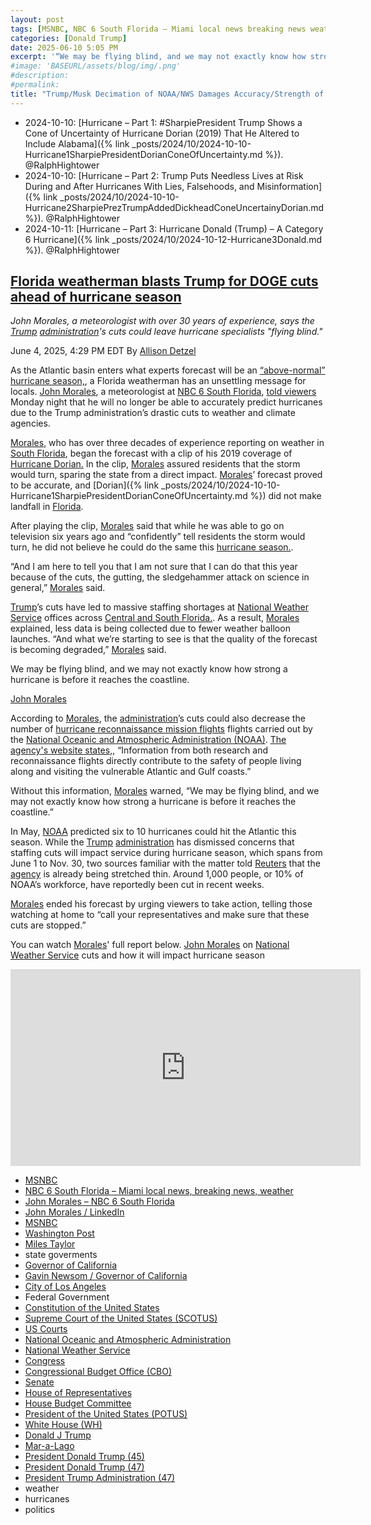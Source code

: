 ```yaml
---
layout: post
tags: [MSNBC, NBC 6 South Florida – Miami local news breaking news weather, John Morales – NBC 6 South Florida, John Morales / LinkedIn, MSNBC, Washington Post, Miles Taylor, state goverments, Governor of California, Gavin Newsom / Governor of California, City of Los Angeles, Federal Government, Constitution of the United States, Supreme Court of the United States (SCOTUS), US Courts, National Oceanic and Atmospheric Administration, National Weather Service, Congress, Congressional Budget Office (CBO), Senate, House of Representatives, House Budget Committee, President of the United States (POTUS), White House (WH), Donald J Trump, Mar-a-Lago, President Donald Trump (45), President Donald Trump (47), President Trump Administration (47), weather, hurricanes, politics]
categories: [Donald Trump]
date: 2025-06-10 5:05 PM
excerpt: '“We may be flying blind, and we may not exactly know how strong a hurricane is before it reaches the coastline.” – John Morales,  meteorologist'
#image: 'BASEURL/assets/blog/img/.png'
#description:
#permalink:
title: "Trump/Musk Decimation of NOAA/NWS Damages Accuracy/Strength of Hurricanes 🌀"
---
```


- 2024-10-10: [Hurricane – Part 1: #SharpiePresident Trump Shows a Cone of Uncertainty of Hurricane Dorian (2019) That He Altered to Include Alabama]({% link _posts/2024/10/2024-10-10-Hurricane1SharpiePresidentDorianConeOfUncertainty.md %}). @RalphHightower
- 2024-10-10: [Hurricane – Part 2: Trump Puts Needless Lives at Risk During and After Hurricanes With Lies, Falsehoods, and Misinformation]({% link _posts/2024/10/2024-10-10-Hurricane2SharpiePrezTrumpAddedDickheadConeUncertainyDorian.md %}). @RalphHightower
- 2024-10-11: [Hurricane – Part 3: Hurricane Donald (Trump) – A Category 6 Hurricane]({% link _posts/2024/10/2024-10-12-Hurricane3Donald.md %}). @RalphHightower

## [Florida weatherman blasts Trump for DOGE cuts ahead of hurricane season](https://www.msnbc.com/top-stories/latest/florida-weatherman-trump-doge-cuts-tv-hurricane-season-rcna210976)

*John Morales, a meteorologist with over 30 years of experience, says the [Trump](https://www.donaldjtrump.com/) [administration](https://www.whitehouse.gov/administration/)'s cuts could leave hurricane specialists "flying blind."*

June 4, 2025, 4:29 PM EDT
By [Allison Detzel](https://www.msnbc.com/author/allison-detzel-ncpn1310186)

As the Atlantic basin enters what experts forecast will be an [“above-normal” hurricane season,](https://www.msnbc.com/top-stories/latest/noaa-hurricane-season-forecast-above-normal-rcna208640), a Florida weatherman has an unsettling message for locals. [John Morales](https://www.msnbc.com/top-stories/latest/hurricane-milton-john-morales-meteorologist-horrific-rcna174364), a meteorologist at [NBC 6 South Florida](https://www.nbcmiami.com/), [told viewers](https://www.youtube.com/watch?v=bwmmPlw06_0) Monday night that he will no longer be able to accurately predict hurricanes due to the Trump administration’s drastic cuts to weather and climate agencies.

[Morales](https://www.linkedin.com/in/johnmoralestv/), who has over three decades of experience reporting on weather in [South Florida](https://www.myflorida.com/), began the forecast with a clip of his 2019 coverage of [Hurricane Dorian.](https://www.msnbc.com/rachel-maddow-show/hurricane-dorian-trump-gave-reality-little-touch-msna1272586) In the clip, [Morales](https://www.linkedin.com/in/johnmoralestv/) assured residents that the storm would turn, sparing the state from a direct impact. [Morales](https://www.linkedin.com/in/johnmoralestv/)’ forecast proved to be accurate, and [Dorian]({% link _posts/2024/10/2024-10-10-Hurricane1SharpiePresidentDorianConeOfUncertainty.md %}) did not make landfall in [Florida](https://www.myflorida.com/).

After playing the clip, [Morales](https://www.linkedin.com/in/johnmoralestv/) said that while he was able to go on television six years ago and “confidently” tell residents the storm would turn, he did not believe he could do the same this [hurricane season.](https://www.msnbc.com/weekends-with-alex-witt/watch/is-florida-ready-for-hurricane-season-after-potential-fema-cuts-fmr-fema-administrator-weighs-in-240680005755).

“And I am here to tell you that I am not sure that I can do that this year because of the cuts, the gutting, the sledgehammer attack on science in general,” [Morales](https://www.linkedin.com/in/johnmoralestv/) said.

[Trump](https://www.donaldjtrump.com/)’s cuts have led to massive staffing shortages at [National Weather Service](https://www.weather.gov/) offices across [Central and South Florida.](https://www.nbcmiami.com/weather/hurricane-season/john-morales-says-hes-worried-about-2025-hurricane-season-after-nws-suffers-loss-of-staff-and-resources/3626695/). As a result, [Morales](https://www.linkedin.com/in/johnmoralestv/) explained, less data is being collected due to fewer weather balloon launches. “And what we’re starting to see is that the quality of the forecast is becoming degraded,” [Morales](https://www.linkedin.com/in/johnmoralestv/) said.

We may be flying blind, and we may not exactly know how strong a hurricane is before it reaches the coastline.

[John Morales](https://www.linkedin.com/in/johnmoralestv/)

According to [Morales](https://www.linkedin.com/in/johnmoralestv/), the [administration](https://www.whitehouse.gov/administration/)’s cuts could also decrease the number of [hurricane reconnaissance mission flights](https://www.nhc.noaa.gov/recon.php) flights carried out by the [National Oceanic and Atmospheric Administration (NOAA)](https://www.noaa.gov/). [The agency's website states,](https://www.omao.noaa.gov/aircraft-operations/noaa-hurricane-hunters), “Information from both research and reconnaissance flights directly contribute to the safety of people living along and visiting the vulnerable Atlantic and Gulf coasts.”

Without this information, [Morales](https://www.linkedin.com/in/johnmoralestv/) warned, “We may be flying blind, and we may not exactly know how strong a hurricane is before it reaches the coastline.”

In May, [NOAA](https://www.noaa.gov/) predicted six to 10 hurricanes could hit the Atlantic this season. While the [Trump](https://www.donaldjtrump.com/) [administration](https://www.whitehouse.gov/administration/) has dismissed concerns that staffing cuts will impact service during hurricane season, which spans from June 1 to Nov. 30, two sources familiar with the matter told [Reuters](https://www.reuters.com/) that the [agency](https://www.noaa.gov/) is already being stretched thin. Around 1,000 people, or 10% of NOAA’s workforce, have reportedly been cut in recent weeks.

[Morales](https://www.linkedin.com/in/johnmoralestv/) ended his forecast by urging viewers to take action, telling those watching at home to “call your representatives and make sure that these cuts are stopped.”

You can watch [Morales](https://www.nbcmiami.com/author/john-morales/)' full report below.
[John Morales](https://www.nbcmiami.com/author/john-morales/) on [National Weather Service](https://www.weather.gov/) cuts and how it will impact hurricane season
<iframe width="560" height="315" src="https://www.youtube.com/embed/bwmmPlw06_0?si=Hg5m0HDAmGM0pGdx" title="YouTube video player" frameborder="0" allow="accelerometer; autoplay; clipboard-write; encrypted-media; gyroscope; picture-in-picture; web-share" referrerpolicy="strict-origin-when-cross-origin" allowfullscreen></iframe>

- [MSNBC](https://www.msnbc.com/)
- [NBC 6 South Florida – Miami local news, breaking news, weather](https://www.nbcmiami.com/)
- [John Morales – NBC 6 South Florida](https://www.nbcmiami.com/author/john-morales/)
- [John Morales / LinkedIn](https://www.linkedin.com/in/johnmoralestv/)
- [MSNBC](https://www.msnbc.com/)
- [Washington Post](https://www.washingtonpost.com/)
- [Miles Taylor](https://www.linkedin.com/in/miles-taylor-65707671/)
- state goverments
- [Governor of California](https://www.gov.ca.gov/)
- [Gavin Newsom / Governor of California](https://www.gov.ca.gov/about/)
- [City of Los Angeles](https://lacity.gov/)
- Federal Government 
- [Constitution of the United States](https://constitution.congress.gov/)
- [Supreme Court of the United States (SCOTUS)](https://www.supremecourt.gov/)
- [US Courts](https://www.uscourts.gov/)
- [National Oceanic and Atmospheric Administration](https://www.noaa.gov/)
- [National Weather Service](https://www.weather.gov/)
- [Congress](https;//www.congress.gov/)
- [Congressional Budget Office (CBO)](https://www.cbo.gov/)
- [Senate](https://www.senate.gov/)
- [House of Representatives](https://www.house.gov/)
- [House Budget Committee ](https://budget.house.gov/)
- [President of the United States (POTUS)](https://www.whitehouse.gov/)
- [White House (WH)](https://www.whitehouse.gov/)
- [Donald J Trump](https://www.donaldjtrump.com/)
- [Mar-a-Lago](https://www.maralagoclub.com/)
- [President Donald Trump (45)](https://trumpwhitehouse.archives.gov/)
- [President Donald Trump (47)](https://www.whitehouse.gov/administration/donald-j-trump/)
- [President Trump Administration (47)](https://www.whitehouse.gov/administration/)
- weather 
- hurricanes 
- politics 
